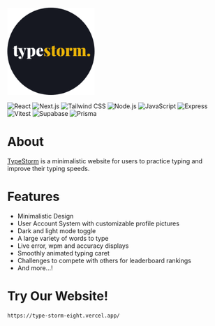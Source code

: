 
 <a href="https://type-storm-eight.vercel.app/"> <img src="frontend/public/images/TypeStormCircularLogo.png" alt="TypeStorm" width="200"/> </a> <br>

![React](https://img.shields.io/badge/React-61DAFB?style=flat&logo=react&logoColor=black)
![Next.js](https://img.shields.io/badge/Next.js-000000?style=flat&logo=nextdotjs&logoColor=white)
![Tailwind CSS](https://img.shields.io/badge/Tailwind_CSS-06B6D4?style=flat&logo=tailwind-css&logoColor=white)
![Node.js](https://img.shields.io/badge/Node.js-339933?style=flat&logo=node.js&logoColor=white)
![JavaScript](https://img.shields.io/badge/JavaScript-323330?style=flat&logo=javascript&logoColor=F7DF1E)
![Express](https://img.shields.io/badge/-Express-373737?logo=Express&logoColor=white)
![Vitest](https://img.shields.io/badge/Vitest-6E9F18?&logo=vitest&logoColor=white)
![Supabase](https://shields.io/badge/Supabase-black?logo=supabase&style=for-the-badge%22)
![Prisma](https://img.shields.io/badge/Prisma-2D3748?logo=prisma&logoColor=white)

# About
[TypeStorm](https://type-storm-eight.vercel.app/) is a minimalistic website for users to practice typing and improve their typing speeds.

# Features
- Minimalistic Design
- User Account System with customizable profile pictures
- Dark and light mode toggle
- A large variety of words to type
- Live error, wpm and accuracy displays
- Smoothly animated typing caret 
- Challenges to compete with others for leaderboard rankings
- And more...!

# Try Our Website!

```
https://type-storm-eight.vercel.app/
```